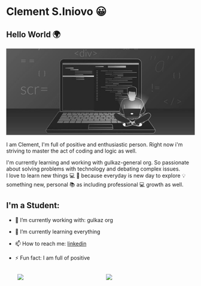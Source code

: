 # Clement S.Iniovo 😀

## Hello World 🌍

<img src="./src/coding.jpeg">
<br />
<!--
**tonyclem/tonyclem** is a ✨ _special_ ✨ repository because its `README.md` (this file) appears on your GitHub profile.
-->

I am Clement, I'm full of positive and enthusiastic person. Right now i'm striving to master the act of coding and logic as well. <br>

I'm currently learning and working with gulkaz-general org. So passionate about solving problems with technology and debating complex issues. <br>
I love to learn new things 💻 🚀 because everyday is new day to explore 💡 something new, personal 📚 as including professional 💻 growth as well.

## I'm a Student:

- 🔭 I’m currently working with: gulkaz org 

- 🌱 I’m currently learning everything

- 📫 How to reach me: [linkedin]

- ⚡ Fun fact: I am full of positive

##

<img align='right' width="47%" src='https://github-readme-stats.vercel.app/api/top-langs/?username=tonyclem&layout=compact'/>

<img align='right' width="47%"  src='https://github-readme-stats.vercel.app/api?username=tonyclem&show_icons=true&theme=chartreuse-dark'/>



[twitter]: https://twitter.com/clement_S_Inv
[linkedin]: https://linkedin.com/in/clementiniovo01
